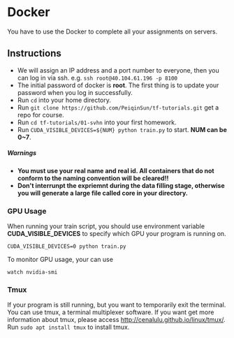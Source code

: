 
# Docker
You have to use the Docker to complete all your assignments on servers.

## Instructions
- We will assign an IP address and a port number to everyone, then you can log in via ssh. 
  e.g. `ssh root@40.104.61.196 -p 8100`
- The initial password of docker is **root**. The first thing is to update your password when you log in successfully.
- Run `cd` into your home directory.
- Run `git clone https://github.com/PeiqinSun/tf-tutorials.git` get a repo for course.
- Run `cd tf-tutorials/01-svhn` into your first homework.
- Run `CUDA_VISIBLE_DEVICES=${NUM} python train.py` to start. **NUM can be 0~7**.

##### Warnings
- **You must use your real name and real id. All containers that do not conform to the naming convention will be cleared!!**
- **Don't interrunpt the expriemnt during the data filling stage, otherwise you will generate a large file called core in your directory.**

### GPU Usage

When running your train script,  you should use environment variable **CUDA_VISIBLE_DEVICES** to specify which GPU your program is running on. 

```
CUDA_VISIBLE_DEVICES=0 python train.py
```

To monitor GPU usage, your can use

```
watch nvidia-smi
```

### Tmux
If your program is still running, but you want to temporarily exit the terminal.
You can use tmux, a terminal multiplexer software.
If you want get more information about tmux, please access http://cenalulu.github.io/linux/tmux/.
Run `sudo apt install tmux` to install tmux.


